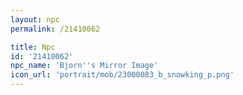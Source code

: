 ```yaml
---
layout: npc
permalink: /21410062

title: Npc
id: '21410062'
npc_name: 'Bjorn''s Mirror Image'
icon_url: 'portrait/mob/23000083_b_snowking_p.png'
---
```

